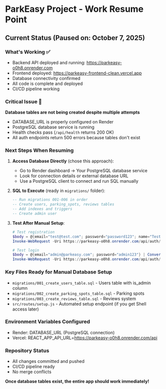 # ParkEasy Project - Work Resume Point

## Current Status (Paused on: October 7, 2025)

### What's Working ✅
- Backend API deployed and running: https://parkeasy-o0h8.onrender.com
- Frontend deployed: https://parkeasy-frontend-clean.vercel.app  
- Database connectivity confirmed
- All code is complete and deployed
- CI/CD pipeline working

### Critical Issue 🚨
**Database tables are not being created despite multiple attempts**

- DATABASE_URL is properly configured on Render
- PostgreSQL database service is running
- Health checks pass (`/api/health` returns 200 OK)
- All auth endpoints return 500 errors because tables don't exist

### Next Steps When Resuming

1. **Access Database Directly** (chose this approach):
   - Go to Render dashboard → Your PostgreSQL database service
   - Look for connection details or external database URL
   - Use a PostgreSQL client to connect and run SQL manually

2. **SQL to Execute** (ready in `migrations/` folder):
   ```sql
   -- Run migrations 001-006 in order
   -- Create users, parking_spots, reviews tables
   -- Add indexes and triggers
   -- Create admin user
   ```

3. **Test After Manual Setup**:
   ```powershell
   # Test registration
   $body = @{email="test@test.com"; password="password123"; name="Test User"} | ConvertTo-Json
   Invoke-WebRequest -Uri https://parkeasy-o0h8.onrender.com/api/auth/register -Method POST -Body $body -ContentType "application/json"
   
   # Test login
   $body = @{email="admin@parkeasy.com"; password="admin123"} | ConvertTo-Json
   Invoke-WebRequest -Uri https://parkeasy-o0h8.onrender.com/api/auth/login -Method POST -Body $body -ContentType "application/json"
   ```

### Key Files Ready for Manual Database Setup
- `migrations/001_create_users_table.sql` - Users table with is_admin column
- `migrations/002_create_parking_spots_table.sql` - Parking spots
- `migrations/003_create_reviews_table.sql` - Reviews system
- `src/routes/setup.js` - Automated setup endpoint (if you get Shell access later)

### Environment Variables Configured
- Render: DATABASE_URL (PostgreSQL connection)
- Vercel: REACT_APP_API_URL=https://parkeasy-o0h8.onrender.com/api

### Repository Status
- All changes committed and pushed
- CI/CD pipeline ready
- No merge conflicts

**Once database tables exist, the entire app should work immediately!**